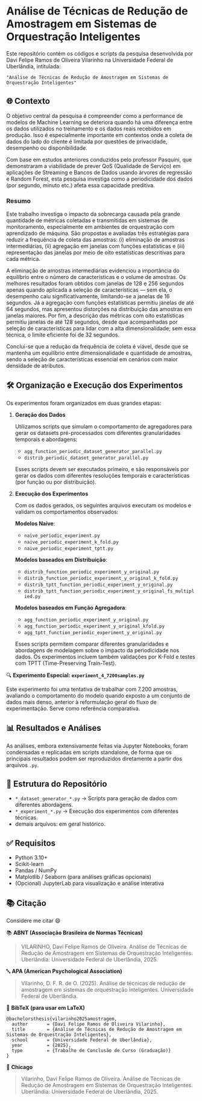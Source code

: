 # Análise de Técnicas de Redução de Amostragem em Sistemas de Orquestração Inteligentes

Este repositório contém os códigos e scripts da pesquisa desenvolvida por Davi Felipe Ramos de Oliveira Vilarinho na Universidade Federal de Uberlândia, intitulada:

    "Análise de Técnicas de Redução de Amostragem em Sistemas de Orquestração Inteligentes"

## 🌐 **Contexto**

O objetivo central da pesquisa é compreender como a performance de modelos de Machine Learning se deteriora quando há uma diferença entre os dados utilizados no treinamento e os dados reais recebidos em produção. Isso é especialmente importante em contextos onde a coleta de dados do lado do cliente é limitada por questões de privacidade, desempenho ou disponibilidade.

Com base em estudos anteriores conduzidos pelo professor Pasquini, que demonstraram a viabilidade de prever QoS (Qualidade de Serviço) em aplicações de Streaming e Bancos de Dados usando árvores de regressão e Random Forest, esta pesquisa investiga como a periodicidade dos dados (por segundo, minuto etc.) afeta essa capacidade preditiva.

### Resumo

Este trabalho investiga o impacto da sobrecarga causada pela grande quantidade de métricas coletadas e transmitidas em sistemas de monitoramento, especialmente em ambientes de orquestração com aprendizado de máquina. São propostas e avaliadas três estratégias para reduzir a frequência de coleta das amostras: (i) eliminação de amostras intermediárias, (ii) agregação em janelas com funções estatísticas e (iii) representação das janelas por meio de oito estatísticas descritivas para cada métrica.

A eliminação de amostras intermediárias evidenciou a importância do equilíbrio entre o número de características e o volume de amostras. Os melhores resultados foram obtidos com janelas de 128 e 256 segundos apenas quando aplicada a seleção de características — sem ela, o desempenho caiu significativamente, limitando-se a janelas de 16 segundos. Já a agregação com funções estatísticas permitiu janelas de até 64 segundos, mas apresentou distorções na distribuição das amostras em janelas maiores. Por fim, a descrição das métricas com oito estatísticas permitiu janelas de até 128 segundos, desde que acompanhadas por seleção de características para lidar com a alta dimensionalidade; sem essa técnica, o limite eficiente foi de 32 segundos.

Conclui-se que a redução da frequência de coleta é viável, desde que se mantenha um equilíbrio entre dimensionalidade e quantidade de amostras, sendo a seleção de características essencial em cenários com maior densidade de atributos.

## 🛠️ **Organização e Execução dos Experimentos**

Os experimentos foram organizados em duas grandes etapas:

1. **Geração dos Dados**

    Utilizamos scripts que simulam o comportamento de agregadores para gerar os datasets pré-processados com diferentes granularidades temporais e abordagens:

    - `agg_function_periodic_dataset_generator_parallel.py`
    - `distrib_periodic_dataset_generator_parallel.py`

    Esses scripts devem ser executados primeiro, e são responsáveis por gerar os dados com diferentes resoluções temporais e características (por função ou por distribuição).

2. **Execução dos Experimentos**

    Com os dados gerados, os seguintes arquivos executam os modelos e validam os comportamentos observados:

    **Modelos Naive**:

    - `naive_periodic_experiment.py`
    - `naive_periodic_experiment_k_fold.py`
    - `naive_periodic_experiment_tptt.py`

    **Modelos baseados em Distribuição**:

    - `distrib_function_periodic_experiment_y_original.py`
    - `distrib_function_periodic_experiment_y_original_k_fold.py`
    - `distrib_tptt_function_periodic_experiment_y_original.py`
    - `distrib_tptt_function_periodic_experiment_y_original_fs_multiplied.py`

    **Modelos baseados em Função Agregadora**:

    - `agg_function_periodic_experiment_y_original.py`
    - `agg_function_periodic_experiment_y_original_kfold.py`
    - `agg_tptt_function_periodic_experiment_y_original.py`

    Esses scripts permitem comparar diferentes granularidades e abordagens de modelagem sobre o impacto da periodicidade nos dados. Os experimentos incluem também validações por K-Fold e testes com TPTT (Time-Preserving Train-Test).

🔍 **Experimento Especial: `experiment_4_7200samples.py`**

Este experimento foi uma tentativa de trabalhar com 7.200 amostras, avaliando o comportamento do modelo quando exposto a um conjunto de dados mais denso, anterior à reformulação geral do fluxo de experimentação. Serve como referência comparativa.

## 📊 **Resultados e Análises**

As análises, embora extensivamente feitas via Jupyter Notebooks, foram condensadas e replicadas em scripts standalone, de forma que os principais resultados podem ser reproduzidos diretamente a partir dos arquivos `.py`.

## 📁 **Estrutura do Repositório**

- `*_dataset_generator_*.py` → Scripts para geração de dados com diferentes abordagens.
- `*_experiment_*.py` → Execução dos experimentos com diferentes técnicas.
- demais arquivos: em geral histórico.

## ✅ **Requisitos**

- Python 3.10+
- Scikit-learn
- Pandas / NumPy
- Matplotlib / Seaborn (para análises gráficas opcionais)
- (Opcional) JupyterLab para visualização e análise interativa

## 📚 **Citação**

Considere me citar 😄

📚 **ABNT (Associação Brasileira de Normas Técnicas)**

> VILARINHO, Davi Felipe Ramos de Oliveira. Análise de Técnicas de Redução de Amostragem em Sistemas de Orquestração Inteligentes. Uberlândia: Universidade Federal de Uberlândia, 2025.

🔤 **APA (American Psychological Association)**

> Vilarinho, D. F. R. de O. (2025). Análise de técnicas de redução de amostragem em sistemas de orquestração inteligentes. Universidade Federal de Uberlândia.

🔢 **BibTeX (para usar em LaTeX)**


```
@bachelorsthesis{vilarinho2025amostragem,
  author       = {Davi Felipe Ramos de Oliveira Vilarinho},
  title        = {Análise de Técnicas de Redução de Amostragem em Sistemas de Orquestração Inteligentes},
  school       = {Universidade Federal de Uberlândia},
  year         = {2025},
  type         = {Trabalho de Conclusão de Curso (Graduação)}
}
```

📘 **Chicago**

> Vilarinho, Davi Felipe Ramos de Oliveira. Análise de Técnicas de Redução de Amostragem em Sistemas de Orquestração Inteligentes. Uberlândia: Universidade Federal de Uberlândia, 2025.

